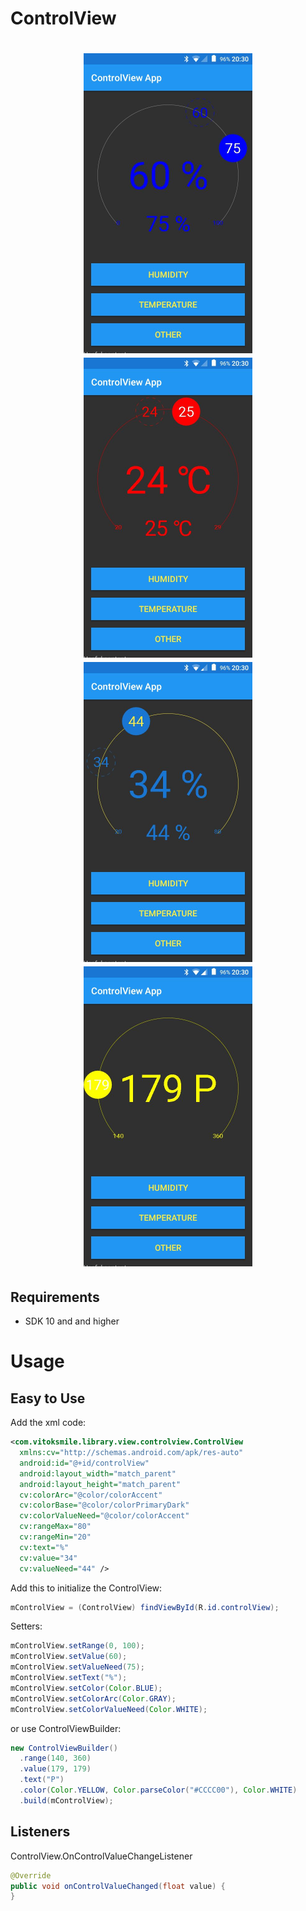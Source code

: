 # ControlView 
<h1 align="center">
<img src="/.github/screenshot1.jpg" width="270" height="480" alt="Screenshot 1"/>
<img src="/.github/screenshot2.jpg" width="270" height="480" alt="Screenshot 2"/><br>
<img src="/.github/screenshot3.jpg" width="270" height="480" alt="Screenshot 3"/>
<img src="/.github/screenshot4.jpg" width="270" height="480" alt="Screenshot 4"/>
</h1>

## Requirements
* SDK 10 and and higher

# Usage
## Easy to Use
Add the xml code:  
```xml
<com.vitoksmile.library.view.controlview.ControlView
  xmlns:cv="http://schemas.android.com/apk/res-auto"
  android:id="@+id/controlView"
  android:layout_width="match_parent"
  android:layout_height="match_parent"
  cv:colorArc="@color/colorAccent"
  cv:colorBase="@color/colorPrimaryDark"
  cv:colorValueNeed="@color/colorAccent"
  cv:rangeMax="80"
  cv:rangeMin="20"
  cv:text="%"
  cv:value="34"
  cv:valueNeed="44" />
```

Add this to initialize the ControlView:
```java
mControlView = (ControlView) findViewById(R.id.controlView);
```

Setters:
```java
mControlView.setRange(0, 100);
mControlView.setValue(60);
mControlView.setValueNeed(75);
mControlView.setText("%");
mControlView.setColor(Color.BLUE);
mControlView.setColorArc(Color.GRAY);
mControlView.setColorValueNeed(Color.WHITE);
```

or use ControlViewBuilder:
```java
new ControlViewBuilder()
  .range(140, 360)
  .value(179, 179)
  .text("P")
  .color(Color.YELLOW, Color.parseColor("#CCCC00"), Color.WHITE)
  .build(mControlView);
```

## Listeners
ControlView.OnControlValueChangeListener  
```java
@Override
public void onControlValueChanged(float value) {
}
```
